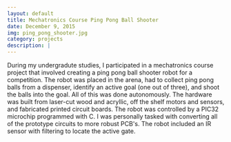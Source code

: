 ```yaml
---
layout: default
title: Mechatronics Course Ping Pong Ball Shooter 
date: December 9, 2015
img: ping_pong_shooter.jpg
category: projects 
description: |
---
```

During my undergradute studies, I participated in a mechatronics course project that involved creating a ping pong ball shooter robot for a competition. The robot was placed in the arena, had to collect ping pong balls from a dispenser, identify an active goal (one out of three), and shoot the balls into the goal. All of this was done autonomously. The hardware was built from laser-cut wood and acryllic, off the shelf motors and sensors, and fabricated printed circuit boards. The robot was controlled by a PIC32 microchip programmed with C. I was personally tasked with converting all of the prototype circuits to more robust PCB's. The robot included an IR sensor with filtering to locate the active gate.
